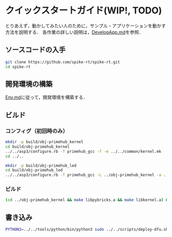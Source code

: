 # クイックスタートガイド(WIP!, TODO)
とりあえず，動かしてみたい人のために，サンプル・アプリケーションを動かす方法を説明する．
各作業の詳しい説明は，[DevelopApp.md](DevelopApp.md)を参照．

## ソースコードの入手
```bash
git clone https://github.com/spike-rt/spike-rt.git
cd spike-rt
```

## 開発環境の構築
[Env.md](Env.md)に従って，開発環境を構築する．

## ビルド
### コンフィグ（初回時のみ）
```bash
mkdir -p build/obj-primehub_kernel
cd build/obj-primehub_kernel
../../asp3/configure.rb -T primehub_gcc -f -m ../../common/kernel.mk
cd ../..
```

```bash
mkdir -p build/obj-primehub_led
cd build/obj-primehub_led
../../asp3/configure.rb -T primehub_gcc -L ../obj-primehub_kernel -a ../../sample/led -A led -m ../../common/app.mk
```

### ビルド
```bash
(cd ../obj-primehub_kernel && make libpybricks.a && make libkernel.a) && rm -rf asp asp.bin && make && make asp.bin
```

## 書き込み
```bash
PYTHON3=../../tools/python/bin/python3 sudo ../../scripts/deploy-dfu.sh asp.bin     
```
